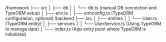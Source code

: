 /framework
  ├── src
  │   ├── db
  │   │   └── db.ts (manual DB connection and TypeORM setup)
  │   ├── env.ts
  │   ├── ormconfig.ts (TypeORM configuration, optional)
/backend
  ├── src
  │   ├── entities
  │   │   └── User.ts (TypeORM entity)
  │   ├── services
  │   │   └── UserService.ts (Using TypeORM to manage data)
  │   └── index.ts (App entry point where TypeORM is initialized)
